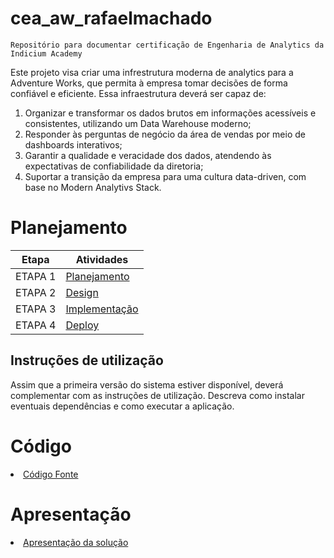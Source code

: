 # cea_aw_rafaelmachado
`Repositório para documentar certificação de Engenharia de Analytics da Indicium Academy`

Este projeto visa criar uma infrestrutura moderna de analytics para a Adventure Works, que permita à empresa tomar decisões de forma confiável e eficiente. Essa infraestrutura deverá ser capaz de:

1. Organizar e transformar os dados brutos em informações acessíveis e consistentes, utilizando um Data Warehouse moderno;
2. Responder às perguntas de negócio da área de vendas por meio de dashboards interativos;
3. Garantir a qualidade e veracidade dos dados, atendendo às expectativas de confiabilidade da diretoria;
4. Suportar a transição da empresa para uma cultura data-driven, com base no Modern Analytivs Stack.

# Planejamento

| Etapa         | Atividades |
|  :----:   | ----------- |
| ETAPA 1         |[Planejamento]() <br> |
| ETAPA 2         |[Design]() <br> |
| ETAPA 3         |[Implementação]() |
| ETAPA 4         |[Deploy]() <br>  |

## Instruções de utilização

Assim que a primeira versão do sistema estiver disponível, deverá complementar com as instruções de utilização. Descreva como instalar eventuais dependências e como executar a aplicação.

# Código

<li><a href="src/README.md"> Código Fonte</a></li>

# Apresentação

<li><a href="presentation/README.md"> Apresentação da solução</a></li>

